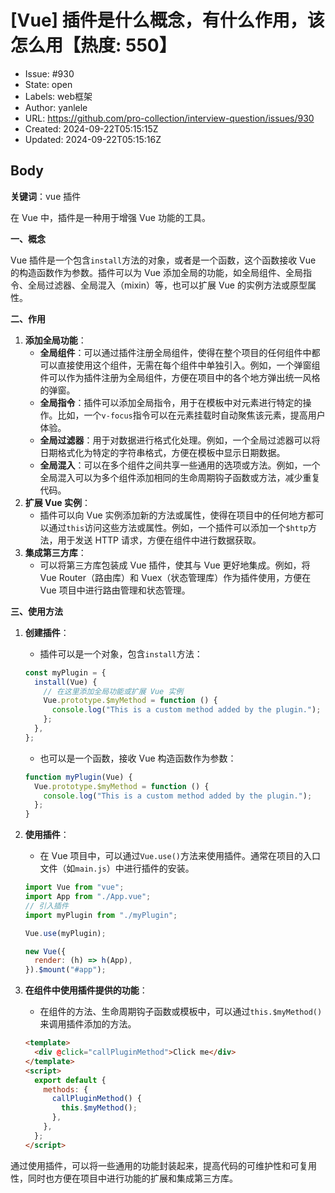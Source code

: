 # [Vue] 插件是什么概念，有什么作用，该怎么用【热度: 550】

- Issue: #930
- State: open
- Labels: web框架
- Author: yanlele
- URL: https://github.com/pro-collection/interview-question/issues/930
- Created: 2024-09-22T05:15:15Z
- Updated: 2024-09-22T05:15:16Z

## Body

**关键词**：vue 插件

在 Vue 中，插件是一种用于增强 Vue 功能的工具。

**一、概念**

Vue 插件是一个包含`install`方法的对象，或者是一个函数，这个函数接收 Vue 的构造函数作为参数。插件可以为 Vue 添加全局的功能，如全局组件、全局指令、全局过滤器、全局混入（mixin）等，也可以扩展 Vue 的实例方法或原型属性。

**二、作用**

1. **添加全局功能**：
   - **全局组件**：可以通过插件注册全局组件，使得在整个项目的任何组件中都可以直接使用这个组件，无需在每个组件中单独引入。例如，一个弹窗组件可以作为插件注册为全局组件，方便在项目中的各个地方弹出统一风格的弹窗。
   - **全局指令**：插件可以添加全局指令，用于在模板中对元素进行特定的操作。比如，一个`v-focus`指令可以在元素挂载时自动聚焦该元素，提高用户体验。
   - **全局过滤器**：用于对数据进行格式化处理。例如，一个全局过滤器可以将日期格式化为特定的字符串格式，方便在模板中显示日期数据。
   - **全局混入**：可以在多个组件之间共享一些通用的选项或方法。例如，一个全局混入可以为多个组件添加相同的生命周期钩子函数或方法，减少重复代码。
2. **扩展 Vue 实例**：
   - 插件可以向 Vue 实例添加新的方法或属性，使得在项目中的任何地方都可以通过`this`访问这些方法或属性。例如，一个插件可以添加一个`$http`方法，用于发送 HTTP 请求，方便在组件中进行数据获取。
3. **集成第三方库**：
   - 可以将第三方库包装成 Vue 插件，使其与 Vue 更好地集成。例如，将 Vue Router（路由库）和 Vuex（状态管理库）作为插件使用，方便在 Vue 项目中进行路由管理和状态管理。

**三、使用方法**

1. **创建插件**：
   - 插件可以是一个对象，包含`install`方法：
   ```javascript
   const myPlugin = {
     install(Vue) {
       // 在这里添加全局功能或扩展 Vue 实例
       Vue.prototype.$myMethod = function () {
         console.log("This is a custom method added by the plugin.");
       };
     },
   };
   ```
   - 也可以是一个函数，接收 Vue 构造函数作为参数：
   ```javascript
   function myPlugin(Vue) {
     Vue.prototype.$myMethod = function () {
       console.log("This is a custom method added by the plugin.");
     };
   }
   ```
2. **使用插件**：

   - 在 Vue 项目中，可以通过`Vue.use()`方法来使用插件。通常在项目的入口文件（如`main.js`）中进行插件的安装。

   ```javascript
   import Vue from "vue";
   import App from "./App.vue";
   // 引入插件
   import myPlugin from "./myPlugin";

   Vue.use(myPlugin);

   new Vue({
     render: (h) => h(App),
   }).$mount("#app");
   ```

3. **在组件中使用插件提供的功能**：
   - 在组件的方法、生命周期钩子函数或模板中，可以通过`this.$myMethod()`来调用插件添加的方法。
   ```html
   <template>
     <div @click="callPluginMethod">Click me</div>
   </template>
   <script>
     export default {
       methods: {
         callPluginMethod() {
           this.$myMethod();
         },
       },
     };
   </script>
   ```

通过使用插件，可以将一些通用的功能封装起来，提高代码的可维护性和可复用性，同时也方便在项目中进行功能的扩展和集成第三方库。

